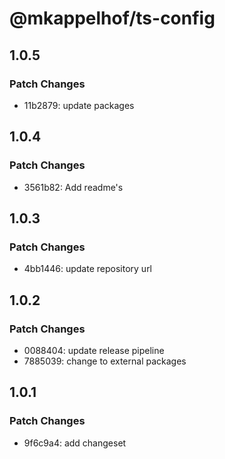 # @mkappelhof/ts-config

## 1.0.5

### Patch Changes

- 11b2879: update packages

## 1.0.4

### Patch Changes

- 3561b82: Add readme's

## 1.0.3

### Patch Changes

- 4bb1446: update repository url

## 1.0.2

### Patch Changes

- 0088404: update release pipeline
- 7885039: change to external packages

## 1.0.1

### Patch Changes

- 9f6c9a4: add changeset
